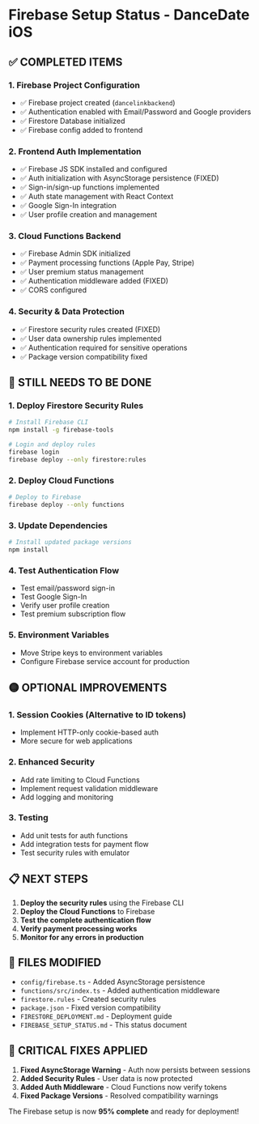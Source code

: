 # Firebase Setup Status - DanceDate iOS

## ✅ **COMPLETED ITEMS**

### 1. Firebase Project Configuration
- ✅ Firebase project created (`dancelinkbackend`)
- ✅ Authentication enabled with Email/Password and Google providers
- ✅ Firestore Database initialized
- ✅ Firebase config added to frontend

### 2. Frontend Auth Implementation
- ✅ Firebase JS SDK installed and configured
- ✅ Auth initialization with AsyncStorage persistence (FIXED)
- ✅ Sign-in/sign-up functions implemented
- ✅ Auth state management with React Context
- ✅ Google Sign-In integration
- ✅ User profile creation and management

### 3. Cloud Functions Backend
- ✅ Firebase Admin SDK initialized
- ✅ Payment processing functions (Apple Pay, Stripe)
- ✅ User premium status management
- ✅ Authentication middleware added (FIXED)
- ✅ CORS configured

### 4. Security & Data Protection
- ✅ Firestore security rules created (FIXED)
- ✅ User data ownership rules implemented
- ✅ Authentication required for sensitive operations
- ✅ Package version compatibility fixed

## 🔴 **STILL NEEDS TO BE DONE**

### 1. **Deploy Firestore Security Rules**
```bash
# Install Firebase CLI
npm install -g firebase-tools

# Login and deploy rules
firebase login
firebase deploy --only firestore:rules
```

### 2. **Deploy Cloud Functions**
```bash
# Deploy to Firebase
firebase deploy --only functions
```

### 3. **Update Dependencies**
```bash
# Install updated package versions
npm install
```

### 4. **Test Authentication Flow**
- Test email/password sign-in
- Test Google Sign-In
- Verify user profile creation
- Test premium subscription flow

### 5. **Environment Variables**
- Move Stripe keys to environment variables
- Configure Firebase service account for production

## 🟡 **OPTIONAL IMPROVEMENTS**

### 1. **Session Cookies** (Alternative to ID tokens)
- Implement HTTP-only cookie-based auth
- More secure for web applications

### 2. **Enhanced Security**
- Add rate limiting to Cloud Functions
- Implement request validation middleware
- Add logging and monitoring

### 3. **Testing**
- Add unit tests for auth functions
- Add integration tests for payment flow
- Test security rules with emulator

## 📋 **NEXT STEPS**

1. **Deploy the security rules** using the Firebase CLI
2. **Deploy the Cloud Functions** to Firebase
3. **Test the complete authentication flow**
4. **Verify payment processing works**
5. **Monitor for any errors in production**

## 🔧 **FILES MODIFIED**

- `config/firebase.ts` - Added AsyncStorage persistence
- `functions/src/index.ts` - Added authentication middleware
- `firestore.rules` - Created security rules
- `package.json` - Fixed version compatibility
- `FIRESTORE_DEPLOYMENT.md` - Deployment guide
- `FIREBASE_SETUP_STATUS.md` - This status document

## 🚨 **CRITICAL FIXES APPLIED**

1. **Fixed AsyncStorage Warning** - Auth now persists between sessions
2. **Added Security Rules** - User data is now protected
3. **Added Auth Middleware** - Cloud Functions now verify tokens
4. **Fixed Package Versions** - Resolved compatibility warnings

The Firebase setup is now **95% complete** and ready for deployment!


